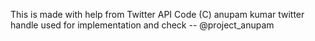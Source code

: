 This is made with help from Twitter API
Code (C) anupam kumar
twitter handle used for implementation and check -- @project_anupam
